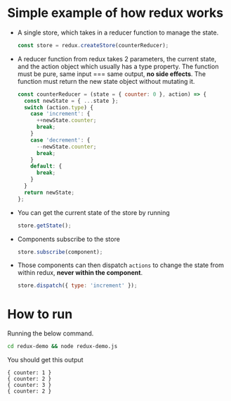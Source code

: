 # Simple example of how redux works

- A single store, which takes in a reducer function to manage the state.

  ```js
  const store = redux.createStore(counterReducer);
  ```

- A reducer function from redux takes 2 parameters, the current state, and the action object which usually has a type property. The function must be pure, same input === same output, **no side effects**. The function must return the new state object without mutating it.

  ```js
  const counterReducer = (state = { counter: 0 }, action) => {
    const newState = { ...state };
    switch (action.type) {
      case 'increment': {
        ++newState.counter;
        break;
      }
      case 'decrement': {
        --newState.counter;
        break;
      }
      default: {
        break;
      }
    }
    return newState;
  };
  ```

- You can get the current state of the store by running

  ```js
  store.getState();
  ```

- Components subscribe to the store

  ```js
  store.subscribe(component);
  ```

- Those components can then dispatch `actions` to change the state from within redux, **never within the component**.

  ```js
  store.dispatch({ type: 'increment' });
  ```

# How to run

Running the below command.

```bash
cd redux-demo && node redux-demo.js
```

You should get this output

```
{ counter: 1 }
{ counter: 2 }
{ counter: 3 }
{ counter: 2 }
```
